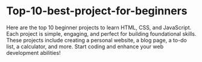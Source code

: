 # Top-10-best-project-for-beginners

Here are the top 10 beginner projects to learn HTML, CSS, and JavaScript. Each project is simple, engaging, and perfect for building foundational skills. These projects include creating a personal website, a blog page, a to-do list, a calculator, and more. Start coding and enhance your web development abilities!
